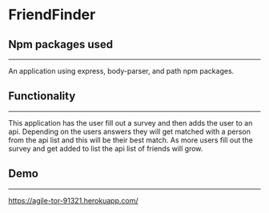 # FriendFinder

## Npm packages used
_____________________
An application using express, body-parser, and path npm packages.

## Functionality
__________________
This application has the user fill out a survey and then adds the user to an api.  Depending on the users answers they will get matched with a person from the api list and this will be their best match.  As more users fill out the survey and get added to list the api list of friends will grow.

## Demo
________________
https://agile-tor-91321.herokuapp.com/


